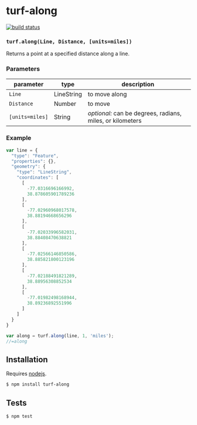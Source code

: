 # turf-along

[![build status](https://secure.travis-ci.org/Turfjs/turf-along.png)](http://travis-ci.org/Turfjs/turf-along)




### `turf.along(Line, Distance, [units=miles])`

Returns a point at a specified distance along a line.


### Parameters

| parameter       | type       | description                                               |
| --------------- | ---------- | --------------------------------------------------------- |
| `Line`          | LineString | to move along                                             |
| `Distance`      | Number     | to move                                                   |
| `[units=miles]` | String     | _optional:_ can be degrees, radians, miles, or kilometers |


### Example

```js
var line = {
  "type": "Feature",
  "properties": {},
  "geometry": {
    "type": "LineString",
    "coordinates": [
      [
        -77.0316696166992,
        38.878605901789236
      ],
      [
        -77.02960968017578,
        38.88194668656296
      ],
      [
        -77.02033996582031,
        38.88408470638821
      ],
      [
        -77.02566146850586,
        38.885821800123196
      ],
      [
        -77.02188491821289,
        38.88956308852534
      ],
      [
        -77.01982498168944,
        38.89236892551996
      ]
    ]
  }
}

var along = turf.along(line, 1, 'miles');
//=along
```

## Installation

Requires [nodejs](http://nodejs.org/).

```sh
$ npm install turf-along
```

## Tests

```sh
$ npm test
```

